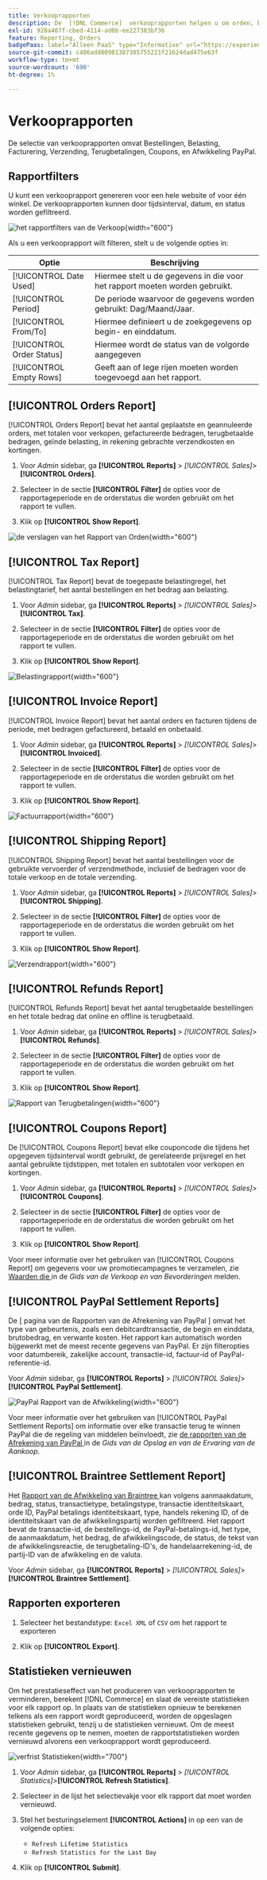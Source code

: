 ```yaml
---
title: Verkooprapporten
description: De  [!DNL Commerce]  verkooprapporten helpen u om orden, belastingen, facturen, verzending, terugbetalingen, coupons, en PayPal regeling te volgen.
exl-id: 928a407f-cbed-4114-ad0b-ee227383bf36
feature: Reporting, Orders
badgePaas: label="Alleen PaaS" type="Informative" url="https://experienceleague.adobe.com/en/docs/commerce/user-guides/product-solutions" tooltip="Is alleen van toepassing op Adobe Commerce op Cloud-projecten (door Adobe beheerde PaaS-infrastructuur) en op projecten in het veld."
source-git-commit: c406add80981387305755221f21624dad475e63f
workflow-type: tm+mt
source-wordcount: '690'
ht-degree: 1%

---
```


# Verkooprapporten

De selectie van verkooprapporten omvat Bestellingen, Belasting, Facturering, Verzending, Terugbetalingen, Coupons, en Afwikkeling PayPal.

## Rapportfilters

U kunt een verkooprapport genereren voor een hele website of voor één winkel. De verkooprapporten kunnen door tijdsinterval, datum, en status worden gefiltreerd.

![ het rapportfilters van de Verkoop ](./assets/tax-report.png){width="600"}

Als u een verkooprapport wilt filteren, stelt u de volgende opties in:

| Optie | Beschrijving |
|--- |--- |
| [!UICONTROL Date Used] | Hiermee stelt u de gegevens in die voor het rapport moeten worden gebruikt. |
| [!UICONTROL Period] | De periode waarvoor de gegevens worden gebruikt: Dag/Maand/Jaar. |
| [!UICONTROL From/To] | Hiermee definieert u de zoekgegevens op begin- en einddatum. |
| [!UICONTROL Order Status] | Hiermee wordt de status van de volgorde aangegeven |
| [!UICONTROL Empty Rows] | Geeft aan of lege rijen moeten worden toegevoegd aan het rapport. |

## [!UICONTROL Orders Report]

[!UICONTROL Orders Report] bevat het aantal geplaatste en geannuleerde orders, met totalen voor verkopen, gefactureerde bedragen, terugbetaalde bedragen, geïnde belasting, in rekening gebrachte verzendkosten en kortingen.

1. Voor _Admin_ sidebar, ga **[!UICONTROL Reports]** > _[!UICONTROL Sales]_>**[!UICONTROL Orders]**.

1. Selecteer in de sectie **[!UICONTROL Filter]** de opties voor de rapportageperiode en de orderstatus die worden gebruikt om het rapport te vullen.

1. Klik op **[!UICONTROL Show Report]**.

![ de verslagen van het Rapport van Orden ](./assets/order-report-records.png){width="600"}

## [!UICONTROL Tax Report]

[!UICONTROL Tax Report] bevat de toegepaste belastingregel, het belastingtarief, het aantal bestellingen en het bedrag aan belasting.

1. Voor _Admin_ sidebar, ga **[!UICONTROL Reports]** > _[!UICONTROL Sales]_>**[!UICONTROL Tax]**.

1. Selecteer in de sectie **[!UICONTROL Filter]** de opties voor de rapportageperiode en de orderstatus die worden gebruikt om het rapport te vullen.


1. Klik op **[!UICONTROL Show Report]**.

![ Belastingrapport ](./assets/tax-report-records.png){width="600"}

## [!UICONTROL Invoice Report]

[!UICONTROL Invoice Report] bevat het aantal orders en facturen tijdens de periode, met bedragen gefactureerd, betaald en onbetaald.

1. Voor _Admin_ sidebar, ga **[!UICONTROL Reports]** > _[!UICONTROL Sales]_>**[!UICONTROL Invoiced]**.

1. Selecteer in de sectie **[!UICONTROL Filter]** de opties voor de rapportageperiode en de orderstatus die worden gebruikt om het rapport te vullen.

1. Klik op **[!UICONTROL Show Report]**.

![ Factuurrapport ](./assets/sales-invoiced.png){width="600"}

## [!UICONTROL Shipping Report]

[!UICONTROL Shipping Report] bevat het aantal bestellingen voor de gebruikte vervoerder of verzendmethode, inclusief de bedragen voor de totale verkoop en de totale verzending.

1. Voor _Admin_ sidebar, ga **[!UICONTROL Reports]** > _[!UICONTROL Sales]_>**[!UICONTROL Shipping]**.

1. Selecteer in de sectie **[!UICONTROL Filter]** de opties voor de rapportageperiode en de orderstatus die worden gebruikt om het rapport te vullen.

1. Klik op **[!UICONTROL Show Report]**.

![ Verzendrapport ](./assets/shipping.png){width="600"}

## [!UICONTROL Refunds Report]

[!UICONTROL Refunds Report] bevat het aantal terugbetaalde bestellingen en het totale bedrag dat online en offline is terugbetaald.

1. Voor _Admin_ sidebar, ga **[!UICONTROL Reports]** > _[!UICONTROL Sales]_>**[!UICONTROL Refunds]**.

1. Selecteer in de sectie **[!UICONTROL Filter]** de opties voor de rapportageperiode en de orderstatus die worden gebruikt om het rapport te vullen.

1. Klik op **[!UICONTROL Show Report]**.

![ Rapport van Terugbetalingen ](./assets/sales-refunds.png){width="600"}

## [!UICONTROL Coupons Report]

De [!UICONTROL Coupons Report] bevat elke couponcode die tijdens het opgegeven tijdsinterval wordt gebruikt, de gerelateerde prijsregel en het aantal gebruikte tijdstippen, met totalen en subtotalen voor verkopen en kortingen.

1. Voor _Admin_ sidebar, ga **[!UICONTROL Reports]** > _[!UICONTROL Sales]_>**[!UICONTROL Coupons]**.

1. Selecteer in de sectie **[!UICONTROL Filter]** de opties voor de rapportageperiode en de orderstatus die worden gebruikt om het rapport te vullen.

1. Klik op **[!UICONTROL Show Report]**.

Voor meer informatie over het gebruiken van [!UICONTROL Coupons Report] om gegevens voor uw promotiecampagnes te verzamelen, zie [ Waarden die ](../merchandising-promotions/price-rules-cart-coupon.md#coupons-report) in de _Gids van de Verkoop en van Bevorderingen_ melden.

<!--- ![Coupons Report](./assets/sales-coupons.png) need coupon data  -->

## [!UICONTROL PayPal Settlement Reports]

De [ pagina van de Rapporten van de Afrekening van PayPal ] omvat het type van gebeurtenis, zoals een debitcardtransactie, de begin en einddata, brutobedrag, en verwante kosten. Het rapport kan automatisch worden bijgewerkt met de meest recente gegevens van PayPal. Er zijn filteropties voor datumbereik, zakelijke account, transactie-id, factuur-id of PayPal-referentie-id.

Voor _Admin_ sidebar, ga **[!UICONTROL Reports]** > _[!UICONTROL Sales]_>**[!UICONTROL PayPal Settlement]**.

![ PayPal Rapport van de Afwikkeling ](./assets/reports-sales-paypal-settlement.png){width="600"}

Voor meer informatie over het gebruiken van [!UICONTROL PayPal Settlement Reports] om informatie over elke transactie terug te winnen PayPal die de regeling van middelen beïnvloedt, zie [ de rapporten van de Afrekening van PayPal ](../stores-purchase/paypal-settlement-reports.md) in de _Gids van de Opslag en van de Ervaring van de Aankoop_.

## [!UICONTROL Braintree Settlement Report]

Het [ Rapport van de Afwikkeling van Braintree ](../stores-purchase/braintree.md) kan volgens aanmaakdatum, bedrag, status, transactietype, betalingstype, transactie identiteitskaart, orde ID, PayPal betalings identiteitskaart, type, handels rekening ID, of de identiteitskaart van de afwikkelingspartij worden gefiltreerd. Het rapport bevat de transactie-id, de bestellings-id, de PayPal-betalings-id, het type, de aanmaakdatum, het bedrag, de afwikkelingscode, de status, de tekst van de afwikkelingsreactie, de terugbetaling-ID&#39;s, de handelaarrekening-id, de partij-ID van de afwikkeling en de valuta.

Voor _Admin_ sidebar, ga **[!UICONTROL Reports]** > _[!UICONTROL Sales]_>**[!UICONTROL Braintree Settlement]**.

<!--- ![Braintree Settlement Report](./assets/braintree-settlement.png) need a Braintree connection to update report screen -->

## Rapporten exporteren

1. Selecteer het bestandstype: `Excel XML` of `CSV` om het rapport te exporteren

1. Klik op **[!UICONTROL Export]**.

## Statistieken vernieuwen

Om het prestatieseffect van het produceren van verkooprapporten te verminderen, berekent [!DNL Commerce] en slaat de vereiste statistieken voor elk rapport op. In plaats van de statistieken opnieuw te berekenen telkens als een rapport wordt geproduceerd, worden de opgeslagen statistieken gebruikt, tenzij u de statistieken vernieuwt. Om de meest recente gegevens op te nemen, moeten de rapportstatistieken worden vernieuwd alvorens een verkooprapport wordt geproduceerd.

![ verfrist Statistieken ](./assets/refresh-stats.png){width="700"}

1. Voor _Admin_ sidebar, ga **[!UICONTROL Reports]** > _[!UICONTROL Statistics]_>**[!UICONTROL Refresh Statistics]**.

1. Selecteer in de lijst het selectievakje voor elk rapport dat moet worden vernieuwd.

1. Stel het besturingselement **[!UICONTROL Actions]** in op een van de volgende opties:

   - `Refresh Lifetime Statistics`
   - `Refresh Statistics for the Last Day`

1. Klik op **[!UICONTROL Submit]**.

